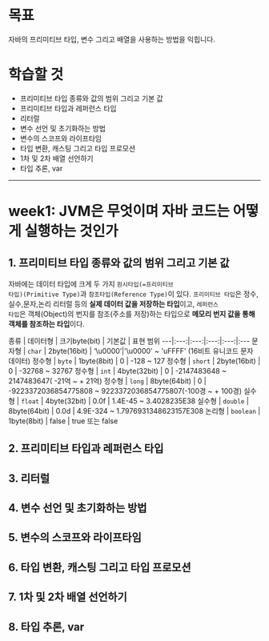 목표
=======
자바의 프리미티브 타입, 변수 그리고 배열을 사용하는 방법을 익힙니다.

학습할 것
=======

* 프리미티브 타입 종류와 값의 범위 그리고 기본 값
* 프리미티브 타입과 레퍼런스 타입
* 리터럴
* 변수 선언 및 초기화하는 방법
* 변수의 스코프와 라이프타임
* 타입 변환, 캐스팅 그리고 타입 프로모션
* 1차 및 2차 배열 선언하기
* 타입 추론, var

--------------------------------------------------------------
week1: JVM은 무엇이며 자바 코드는 어떻게 실행하는 것인가
=======
## 1. 프리미티브 타입 종류와 값의 범위 그리고 기본 값
자바에는 데이터 타입에 크게 두 가지 <code>원시타입(=프리미티브 타입)(Primitive Type)</code>과 <code>참조타입(Reference Type)</code>이 있다.
<code>프리미티브 타입</code>은 정수,실수,문자,논리 리터럴 등의 **실제 데이터 값을 저장하는 타입**이고, 
<code>레퍼런스 타입</code>은 객체(Object)의 번지를 참조(주소를 저장)하는 타입으로 **메모리 번지 값을 통해 객체를 참조하는 타입**이다.
    
종류 | 데이터형 | 크기byte(bit) | 기본값 | 표현 범위
---|:---:|:---:|:---:|:---:|:---
문자형 | `char` | 2byte(16bit) | ‘\u0000’|'\u0000' ~ 'uFFFF' (16비트 유니코드 문자 데이터)
정수형 | `byte` | 1byte(8bit) | 0 | -128 ~ 127
정수형 | `short` | 2byte(16bit) | 0 | -32768 ~ 32767
정수형 | `int` | 4byte(32bit) | 0 | -2147483648 ~ 2147483647( -21억 ~ + 21억)
정수형 | `long` | 8byte(64bit) | 0 | -9223372036854775808 ~ 9223372036854775807(-100경 ~ + 100경)
실수형 | `float` | 4byte(32bit) | 0.0f | 1.4E-45 ~ 3.4028235E38
실수형 | `double` | 8byte(64bit) | 0.0d | 4.9E-324 ~ 1.7976931348623157E308
논리형 | `boolean` | 1byte(8bit) | false | true 또는 false



## 2. 프리미티브 타입과 레퍼런스 타입

## 3. 리터럴

## 4. 변수 선언 및 초기화하는 방법

## 5. 변수의 스코프와 라이프타임

## 6. 타입 변환, 캐스팅 그리고 타입 프로모션

## 7. 1차 및 2차 배열 선언하기

## 8. 타입 추론, var

